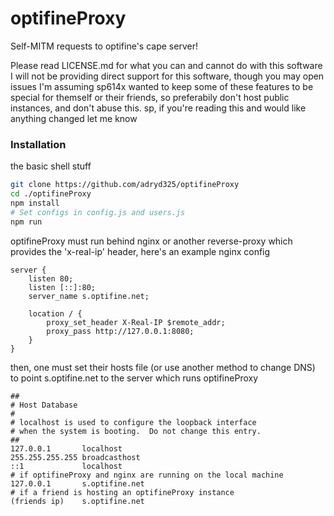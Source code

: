 # optifineProxy
Self-MITM requests to optifine's cape server!

Please read LICENSE.md for what you can and cannot do with this software
I will not be providing direct support for this software, though you may open issues
I'm assuming sp614x wanted to keep some of these features to be special for themself or their friends, so preferabily don't host public instances, and don't abuse this. 
sp, if you're reading this and would like anything changed let me know

### Installation
the basic shell stuff
```sh
git clone https://github.com/adryd325/optifineProxy
cd ./optifineProxy
npm install
# Set configs in config.js and users.js
npm run
```
optifineProxy must run behind nginx or another reverse-proxy which provides the 'x-real-ip' header,
here's an example nginx config
```
server {
    listen 80;
    listen [::]:80;
    server_name s.optifine.net;
    
    location / {
        proxy_set_header X-Real-IP $remote_addr;
        proxy_pass http://127.0.0.1:8080;
    }
}
```
then, one must set their hosts file (or use another method to change DNS) to point s.optifine.net to the server which runs optifineProxy
```
##
# Host Database
#
# localhost is used to configure the loopback interface
# when the system is booting.  Do not change this entry.
##
127.0.0.1       localhost
255.255.255.255	broadcasthost
::1             localhost
# if optifineProxy and nginx are running on the local machine
127.0.0.1       s.optifine.net
# if a friend is hosting an optifineProxy instance
(friends ip)    s.optifine.net
```
